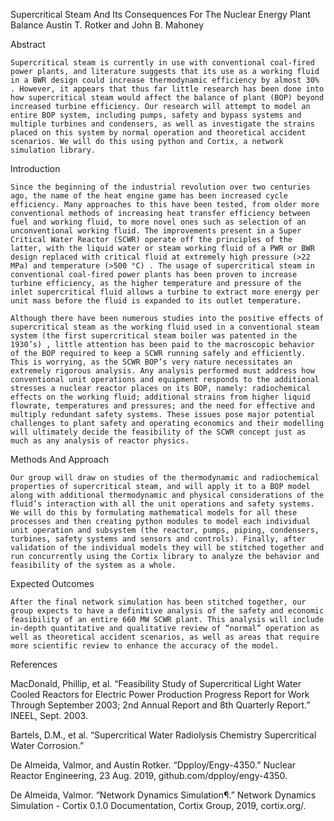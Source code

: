 Supercritical Steam And Its Consequences For The Nuclear Energy Plant Balance
 Austin T. Rotker and John B. Mahoney

Abstract

 	Supercritical steam is currently in use with conventional coal-fired power plants, and literature suggests that its use as a working fluid in a BWR design could increase thermodynamic efficiency by almost 30% . However, it appears that thus far little research has been done into how supercritical steam would affect the balance of plant (BOP) beyond increased turbine efficiency. Our research will attempt to model an entire BOP system, including pumps, safety and bypass systems and multiple turbines and condensers, as well as investigate the strains placed on this system by normal operation and theoretical accident scenarios. We will do this using python and Cortix, a network simulation library.

Introduction

 	Since the beginning of the industrial revolution over two centuries ago, the name of the heat engine game has been increased cycle efficiency. Many approaches to this have been tested, from older more conventional methods of increasing heat transfer efficiency between fuel and working fluid, to more novel ones such as selection of an unconventional working fluid. The improvements present in a Super Critical Water Reactor (SCWR) operate off the principles of the latter, with the liquid water or steam working fluid of a PWR or BWR design replaced with critical fluid at extremely high pressure (>22 MPa) and temperature (>500 °C) . The usage of supercritical steam in conventional coal-fired power plants has been proven to increase turbine efficiency, as the higher temperature and pressure of the inlet supercritical fluid allows a turbine to extract more energy per unit mass before the fluid is expanded to its outlet temperature. 
  
	Although there have been numerous studies into the positive effects of supercritical steam as the working fluid used in a conventional steam system (the first supercritical steam boiler was patented in the 1930’s) , little attention has been paid to the macroscopic behavior of the BOP required to keep a SCWR running safely and efficiently. This is worrying, as the SCWR BOP’s very nature necessitates an extremely rigorous analysis. Any analysis performed must address how conventional unit operations and equipment responds to the additional stresses a nuclear reactor places on its BOP, namely: radiochemical effects on the working fluid; additional strains from higher liquid flowrate, temperatures and pressures; and the need for effective and multiply redundant safety systems. These issues pose major potential challenges to plant safety and operating economics and their modelling will ultimately decide the feasibility of the SCWR concept just as much as any analysis of reactor physics.


Methods And Approach

	Our group will draw on studies of the thermodynamic and radiochemical properties of supercritical steam, and will apply it to a BOP model along with additional thermodynamic and physical considerations of the fluid’s interaction with all the unit operations and safety systems. We will do this by formulating mathematical models for all these processes and then creating python modules to model each individual unit operation and subsystem (the reactor, pumps, piping, condensers, turbines, safety systems and sensors and controls). Finally, after validation of the individual models they will be stitched together and run concurrently using the Cortix library to analyze the behavior and feasibility of the system as a whole.

Expected Outcomes

	After the final network simulation has been stitched together, our group expects to have a definitive analysis of the safety and economic feasibility of an entire 660 MW SCWR plant. This analysis will include in-depth quantitative and qualitative review of “normal” operation as well as theoretical accident scenarios, as well as areas that require more scientific review to enhance the accuracy of the model.

References

MacDonald, Phillip, et al. “Feasibility Study of Supercritical Light Water Cooled Reactors for Electric Power Production Progress Report for Work Through September 2003; 2nd Annual Report and 8th Quarterly Report.” INEEL, Sept. 2003.

Bartels, D.M., et al. “Supercritical Water Radiolysis Chemistry Supercritical Water Corrosion.”

De Almeida, Valmor, and Austin Rotker. “Dpploy/Engy-4350.” Nuclear Reactor Engineering, 23 Aug. 2019, github.com/dpploy/engy-4350.

De Almeida, Valmor. “Network Dynamics Simulation¶.” Network Dynamics Simulation - Cortix 0.1.0 Documentation, Cortix Group, 2019, cortix.org/.
